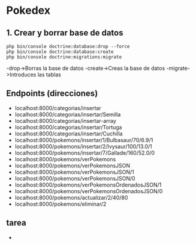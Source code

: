# Pokedex

## 1. Crear y borrar base de datos
```console
php bin/console doctrine:database:drop --force
php bin/console doctrine:database:create
php bin/console doctrine:migrations:migrate
```
-drop->Borras la base de datos
-create->Creas la base de datos
-migrate->Introduces las tablas

## Endpoints (direcciones)
- localhost:8000/categorias/insertar
- localhost:8000/categorias/insertar/Semilla
- localhost:8000/categorias/insertar-array
- localhost:8000/categorias/insertar/Tortuga
- localhost:8000/categorias/insertar/Cuchilla
- localhost:8000/pokemons/insertar/1/Bulbasaur/70/6.9/1
- localhost:8000/pokemons/insertar/2/Ivysaur/100/13.0/1
- localhost:8000/pokemons/insertar/7/Gallade/160/52.0/0
- localhost:8000/pokemons/verPokemons
- localhost:8000/pokemons/verPokemonsJSON
- localhost:8000/pokemons/verPokemonsJSON/1
- localhost:8000/pokemons/verPokemonsJSON/0
- localhost:8000/pokemons/verPokemonsOrdenadosJSON/1
- localhost:8000/pokemons/verPokemonsOrdenadosJSON/0
- localhost:8000/pokemons/actualizar/2/40/80
- localhost:8000/pokemons/eliminar/2

## tarea
-